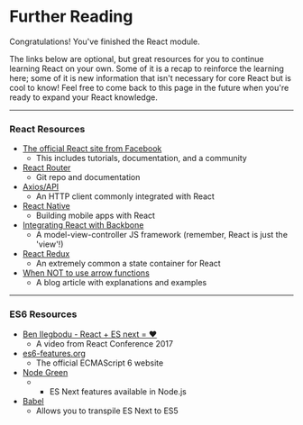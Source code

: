 # Further Reading

Congratulations! You've finished the React module.

The links below are optional, but great resources for you to continue learning React on your own. Some of it is a recap to reinforce the learning here; some of it is new information that isn't necessary for core React but is cool to know! Feel free to come back to this page in the future when you're ready to expand your React knowledge.

---
### React Resources
* [The official React site from Facebook](https://facebook.github.io/react/)
  * This includes tutorials, documentation, and a community
* [React Router](https://github.com/reactjs/react-router)
  * Git repo and documentation
* [Axios/API](https://www.npmjs.com/package/axios)
  * An HTTP client commonly integrated with React
* [React Native](https://facebook.github.io/react-native/)
  * Building mobile apps with React
* [Integrating React with Backbone](https://blog.engineyard.com/2015/integrating-react-with-backbone)
  *  A model-view-controller JS framework (remember, React is just the 'view'!)
* [React Redux](https://github.com/reactjs/redux)
  *  An extremely common a state container for React
* [When NOT to use arrow functions](https://rainsoft.io/when-not-to-use-arrow-functions-in-javascript/)
  * A blog article with explanations and examples

---

### ES6 Resources

* [Ben Ilegbodu - React + ES next = ♥ ](https://www.youtube.com/watch?v=jh_Qzi-yHU0&index=7&list=PLb0IAmt7-GS3fZ46IGFirdqKTIxlws7e0)
  * A video from React Conference 2017
* [es6-features.org](http://es6-features.org/)
  * The official ECMAScript 6 website
* [Node Green](http://node.green/)
  *  - ES Next features available in Node.js
* [Babel](https://babeljs.io/)
  *  Allows you to transpile ES Next to ES5
